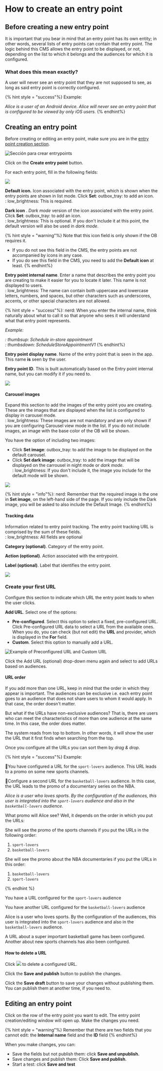 # How to create an entry point

## Before creating a new entry point

It is important that you bear in mind that an entry point has its own entity; in other words, several lists of entry points can contain that entry point. The logic behind this CMS allows the entry point to be displayed, or not, depending on the list to which it belongs and the audiences for which it is configured.

### What does this mean exactly?

A user will never see an entry point that they are not supposed to see, as long as said entry point is correctly configured.

{% hint style = "success"%} Example:

*Alice is a user of an Android device. Alice will never see an entry point that is configured to be viewed by only iOS users.* {% endhint%}

## Creating an entry point

Before creating or editing an entry point, make sure you are in the [entry point creation section](./#estoy-en-la-seccion-para-crear-o-editar-un-entrypoint).

![Sección para crear entrypoints](.gitbook/assets/seccion_entrypoints.png)

Click on the **Create entry point** button.

For each entry point, fill in the following fields:

![](.gitbook/assets/entrypoint_creacion.png)

**Default icon.** Icon associated with the entry point, which is shown when the entry points are shown in list mode. Click **Set**: outbox_tray: to add an icon.<br> : low_brightness: This is required.

**Dark icon** . *Dark mode* version of the icon associated with the entry point. Click **Set**: outbox_tray: to add an icon.<br> : low_brightness: This is optional. If you don't include it at this point, the default version will also be used in *dark mode*.

{% hint style = "warning"%} Note that this icon field is only shown if the OB requires it.

- If you do not see this field in the CMS, the entry points are not accompanied by icons in any case.
- If you do see this field in the CMS, you need to add the **Default icon** at least. {% endhint%}

**Entry point internal name**. Enter a name that describes the entry point you are creating to make it easier for you to locate it later. This name is not displayed to users.<br> : low_brightness: The name can contain both uppercase and lowercase letters, numbers, and spaces, but other characters such as underscores, accents, or other special characters are not allowed.

{% hint style = "success"%}: nerd: When you enter the internal name, think naturally about what to call it so that anyone who sees it will understand what that entry point represents.

*Example:*

**: thumbsup:* Schedule in-store appointment*<br> **: thumbsdown:* ScheduleStoreAppointmentV1* {% endhint%}

**Entry point display name**. Name of the entry point that is seen in the app. This name **is** seen by the user.

**Entry point ID**. This is built automatically based on the Entry point internal name, but you can modify it if you need to.

![](.gitbook/assets/crear_entrypoint_ID_automatico.gif)

#### **Carousel images**

Expand this section to add the images of the entry point you are creating. These are the images that are displayed when the list is configured to display in carousel mode.<br> : low_brightness: These images are not mandatory and are only shown if you are configuring Carousel view mode in the list. If you do not include images, an image with the base color of the OB will be shown.

You have the option of including two images:

- Click **Set image**: outbox_tray: to add the image to be displayed on the default carousel.
- Click **Set dark image**: outbox_tray: to add the image that will be displayed on the carrousel in night mode or *dark mode*.<br> : low_brightness: If you don't include it, the image you include for the default mode will be shown.

![](.gitbook/assets/carousel_images.png)

{% hint style = "info"%}: nerd: Remember that the required image is the one in **Set image**, on the left-hand side of the page. If you only include the Dark image, you will be asked to also include the Default Image. {% endhint%}

#### **Tracking data**

Information related to entry point tracking. The entry point tracking URL is comprised by the sum of these fields.<br> : low_brightness: All fields are optional

**Category (optional)**. Category of the entry point.

**Action (optional)**. Action associated with the entrypoint.

**Label (optional)**. Label that identifies the entry point.

![](.gitbook/assets/tracking_data.png)

### Create your first URL

Configure this section to indicate which URL the entry point leads to when the user clicks.

**Add URL**. Select one of the options:

- **Pre-configured**. Select this option to select a fixed, pre-configured URL. Click Pre-configured URL data to select a URL from the available ones. When you do, you can check (but not edit) the **URL** and provider, which is displayed in the **For** field.
- **Custom**. Select this option to manually add a URL.

![Example of Preconfigured URL and Custom URL](.gitbook/assets/AddURL_Entrypoints.png)

Click the Add URL (optional) drop-down menu again and select to add URLs based on audiences.

#### URL order

If you add more than one URL, keep in mind that the order in which they appear is important. The audiences can be exclusive i.e. each entry point goes to an audience that does not share users to whom it would apply. In that case, the order doesn't matter.

But what if the URLs have non-exclusive audiences? That is, there are users who can meet the characteristics of more than one audience at the same time. In this case, the order does matter.

The system reads from top to bottom. In other words, it will show the user the URL that it first finds when searching from the top.

Once you configure all the URLs you can sort them by *drag &amp; drop*.

{% hint style = "success"%} Example:

🥇You have configured a URL for the `sport-lovers` audience. This URL leads to a promo on some new sports channels.

🏀Configure a second URL for the `basketball-lovers` audience. In this case, the URL leads to the promo of a documentary series on the NBA.

*Alice is a user who loves sports. By the configuration of the audiences, this user is integrated into the `sport-lovers` audience and also in the `basketball-lovers` audience.*

What promo will Alice see? Well, it depends on the order in which you put the URLs:

She will see the promo of the sports channels if you put the URLs in the following order:

1. `sport-lovers`
2. `basketball-lovers`

She will see the promo about the NBA documentaries if you put the URLs in this order:

1. `basketball-lovers`
2. `sport-lovers`

{% endhint %}

You have a URL configured for the `sport-lovers` audience

You have another URL configured for the `basketball-lovers` audience

Alice is a user who loves sports. By the configuration of the audiences, this user is integrated into the `sport-lovers` audience and also in the `basketball-lovers` audience.

A URL about a super important basketball game has been configured. Another about new sports channels has also been configured.

#### How to delete a URL

Click ![](.gitbook/assets/icono_borrar.png) to delete a configured URL.

Click the **Save and publish** button to publish the changes.

Click the **Save draft** button to save your changes without publishing them. You can publish them at another time, if you need to.

## Editing an entry point

Click on the row of the entry point you want to edit. The entry point creation/editing window will open up. Make the changes you need.

{% hint style = "warning"%} Remember that there are two fields that you cannot edit: the **Internal name** field and the **ID** field {% endhint%}

When you make changes, you can:

- Save the fields but not publish them: click **Save and unpublish.**
- Save changes and publish them: Click **Save and publish**.
- Start a test: click **Save and test**
